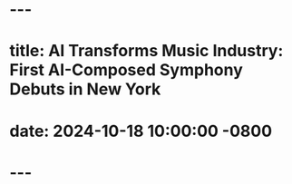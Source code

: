# ---
# title: AI Transforms Music Industry: First AI-Composed Symphony Debuts in New York
# date: 2024-10-18 10:00:00 -0800
# ---